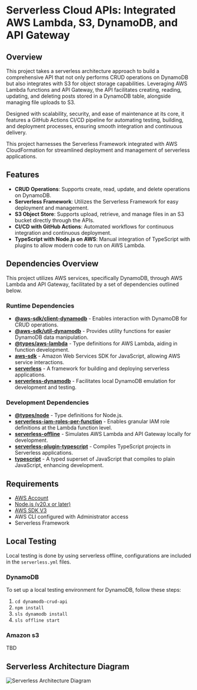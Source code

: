 # Serverless Cloud APIs: Integrated AWS Lambda, S3, DynamoDB, and API Gateway

## Overview

This project takes a serverless architecture approach to build a comprehensive API that not only performs CRUD operations on DynamoDB but also integrates with S3 for object storage capabilities. Leveraging AWS Lambda functions and API Gateway, the API facilitates creating, reading, updating, and deleting posts stored in a DynamoDB table, alongside managing file uploads to S3. 

Designed with scalability, security, and ease of maintenance at its core, it features a GitHub Actions CI/CD pipeline for automating testing, building, and deployment processes, ensuring smooth integration and continuous delivery.

This project harnesses the Serverless Framework integrated with AWS CloudFormation for streamlined deployment and management of serverless applications.

## Features

- **CRUD Operations**: Supports create, read, update, and delete operations on DynamoDB.
- **Serverless Framework**: Utilizes the Serverless Framework for easy deployment and management.
- **S3 Object Store**: Supports upload, retrieve, and manage files in an S3 bucket directly through the APIs.
- **CI/CD with GitHub Actions**: Automated workflows for continuous integration and continuous deployment.
- **TypeScript with Node.js on AWS**: Manual integration of TypeScript with plugins to allow modern code to run on AWS Lambda.

## Dependencies Overview

This project utilizes AWS services, specifically DynamoDB, through AWS Lambda and API Gateway, facilitated by a set of dependencies outlined below.

### Runtime Dependencies

- **[@aws-sdk/client-dynamodb](https://www.npmjs.com/package/@aws-sdk/client-dynamodb)** - Enables interaction with DynamoDB for CRUD operations.
- **[@aws-sdk/util-dynamodb](https://www.npmjs.com/package/@aws-sdk/util-dynamodb)** - Provides utility functions for easier DynamoDB data manipulation.
- **[@types/aws-lambda](https://www.npmjs.com/package/@types/aws-lambda)** - Type definitions for AWS Lambda, aiding in function development.
- **[aws-sdk](https://www.npmjs.com/package/aws-sdk)** - Amazon Web Services SDK for JavaScript, allowing AWS service interactions.
- **[serverless](https://www.npmjs.com/package/serverless)** - A framework for building and deploying serverless applications.
- **[serverless-dynamodb](https://www.npmjs.com/package/serverless-dynamodb)** - Facilitates local DynamoDB emulation for development and testing.

### Development Dependencies

- **[@types/node](https://www.npmjs.com/package/@types/node)** - Type definitions for Node.js.
- **[serverless-iam-roles-per-function](https://www.npmjs.com/package/serverless-iam-roles-per-function)** - Enables granular IAM role definitions at the Lambda function level.
- **[serverless-offline](https://www.npmjs.com/package/serverless-offline)** - Simulates AWS Lambda and API Gateway locally for development.
- **[serverless-plugin-typescript](https://www.npmjs.com/package/serverless-plugin-typescript)** - Compiles TypeScript projects in Serverless applications.
- **[typescript](https://www.npmjs.com/package/typescript)** - A typed superset of JavaScript that compiles to plain JavaScript, enhancing development.

## Requirements

- [AWS Account](https://aws.amazon.com/console/)
- [Node.js (v20.x or later)](https://nodejs.org/en)
- [AWS SDK V3](https://docs.aws.amazon.com/sdk-for-javascript/v3/developer-guide/welcome.html)
- AWS CLI configured with Administrator access
- Serverless Framework

## Local Testing

Local testing is done by using serverless offline, configurations are included in the `serverless.yml` files.

### DynamoDB
To set up a local testing environment for DynamoDB, follow these steps:
1) `cd dynamodb-crud-api`
2) `npm install`
3) `sls dynamodb install`
4) `sls offline start`

### Amazon s3
TBD

## Serverless Architecture Diagram
![Serverless Architecture Diagram](https://github.com/StevenD24/Serverless-DynamoDB-Lambda-API/assets/105379503/d2510d78-92da-4001-8c6d-d19e27c2fc4d)

